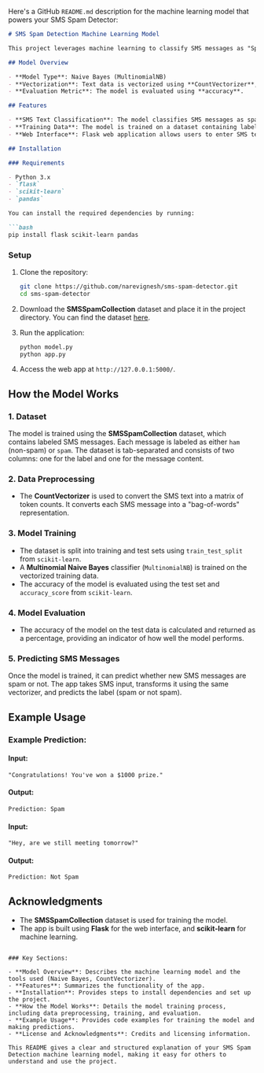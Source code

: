 Here's a GitHub `README.md` description for the machine learning model that powers your SMS Spam Detector:

```markdown
# SMS Spam Detection Machine Learning Model

This project leverages machine learning to classify SMS messages as "Spam" or "Not Spam" (ham) using a Naive Bayes classifier. The model is trained on the **SMSSpamCollection** dataset, which contains labeled examples of spam and non-spam SMS messages.

## Model Overview

- **Model Type**: Naive Bayes (MultinomialNB)
- **Vectorization**: Text data is vectorized using **CountVectorizer**, which converts the text into a bag-of-words representation.
- **Evaluation Metric**: The model is evaluated using **accuracy**.

## Features

- **SMS Text Classification**: The model classifies SMS messages as spam or not spam based on the content of the message.
- **Training Data**: The model is trained on a dataset containing labeled SMS messages.
- **Web Interface**: Flask web application allows users to enter SMS text and get real-time predictions.

## Installation

### Requirements

- Python 3.x
- `flask`
- `scikit-learn`
- `pandas`

You can install the required dependencies by running:

```bash
pip install flask scikit-learn pandas
```

### Setup

1. Clone the repository:

    ```bash
    git clone https://github.com/narevignesh/sms-spam-detector.git
    cd sms-spam-detector
    ```

2. Download the **SMSSpamCollection** dataset and place it in the project directory. You can find the dataset [here](https://archive.ics.uci.edu/ml/datasets/sms+spam+collection).

3. Run the application:

    ```bash
    python model.py
    python app.py
    ```

4. Access the web app at `http://127.0.0.1:5000/`.

## How the Model Works

### 1. Dataset

The model is trained using the **SMSSpamCollection** dataset, which contains labeled SMS messages. Each message is labeled as either `ham` (non-spam) or `spam`. The dataset is tab-separated and consists of two columns: one for the label and one for the message content.

### 2. Data Preprocessing

- The **CountVectorizer** is used to convert the SMS text into a matrix of token counts. It converts each SMS message into a "bag-of-words" representation.


### 3. Model Training

- The dataset is split into training and test sets using `train_test_split` from `scikit-learn`.
- A **Multinomial Naive Bayes** classifier (`MultinomialNB`) is trained on the vectorized training data.
- The accuracy of the model is evaluated using the test set and `accuracy_score` from `scikit-learn`.

### 4. Model Evaluation

- The accuracy of the model on the test data is calculated and returned as a percentage, providing an indicator of how well the model performs.

### 5. Predicting SMS Messages

Once the model is trained, it can predict whether new SMS messages are spam or not. The app takes SMS input, transforms it using the same vectorizer, and predicts the label (spam or not spam).

## Example Usage

### Example Prediction:

#### Input:
```
"Congratulations! You've won a $1000 prize."
```

#### Output:
```
Prediction: Spam
```

#### Input:
```
"Hey, are we still meeting tomorrow?"
```

#### Output:
```
Prediction: Not Spam
```

## Acknowledgments

- The **SMSSpamCollection** dataset is used for training the model.
- The app is built using **Flask** for the web interface, and **scikit-learn** for machine learning.
```

### Key Sections:

- **Model Overview**: Describes the machine learning model and the tools used (Naive Bayes, CountVectorizer).
- **Features**: Summarizes the functionality of the app.
- **Installation**: Provides steps to install dependencies and set up the project.
- **How the Model Works**: Details the model training process, including data preprocessing, training, and evaluation.
- **Example Usage**: Provides code examples for training the model and making predictions.
- **License and Acknowledgments**: Credits and licensing information.

This README gives a clear and structured explanation of your SMS Spam Detection machine learning model, making it easy for others to understand and use the project.
